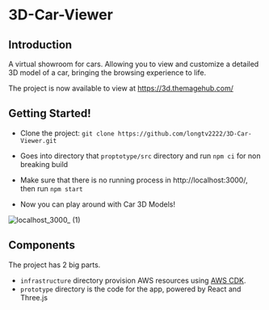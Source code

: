 # 3D-Car-Viewer


## Introduction

A virtual showroom for cars. Allowing you to view and customize a detailed 3D model of a car, bringing the browsing experience to life.

The project is now available to view at https://3d.themagehub.com/

## Getting Started!

- Clone the project:
    ```git clone https://github.com/longtv2222/3D-Car-Viewer.git```
- Goes into directory that ```proptotype/src``` directory and run ```npm ci``` for non breaking build

- Make sure that there is no running process in http://localhost:3000/, then run ```npm start```

- Now you can play around with Car 3D Models!

![localhost_3000_ (1)](https://github.com/longtv2222/3D-Car-Viewer/assets/61606375/cef2a398-70d4-4c54-ae9c-52d1598198af)

## Components

The project has 2 big parts. 

*  ```infrastructure``` directory provision AWS resources using [AWS CDK](https://github.com/aws/aws-cdk).
* ```prototype``` directory is the code for the app, powered by React and Three.js






